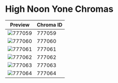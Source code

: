 # High Noon Yone Chromas

| Preview | Chroma ID |
|---------|-----------|
| ![777059](https://raw.communitydragon.org/latest/plugins/rcp-be-lol-game-data/global/default/v1/champion-chroma-images/777/777059.png) | 777059 |
| ![777060](https://raw.communitydragon.org/latest/plugins/rcp-be-lol-game-data/global/default/v1/champion-chroma-images/777/777060.png) | 777060 |
| ![777061](https://raw.communitydragon.org/latest/plugins/rcp-be-lol-game-data/global/default/v1/champion-chroma-images/777/777061.png) | 777061 |
| ![777062](https://raw.communitydragon.org/latest/plugins/rcp-be-lol-game-data/global/default/v1/champion-chroma-images/777/777062.png) | 777062 |
| ![777063](https://raw.communitydragon.org/latest/plugins/rcp-be-lol-game-data/global/default/v1/champion-chroma-images/777/777063.png) | 777063 |
| ![777064](https://raw.communitydragon.org/latest/plugins/rcp-be-lol-game-data/global/default/v1/champion-chroma-images/777/777064.png) | 777064 |